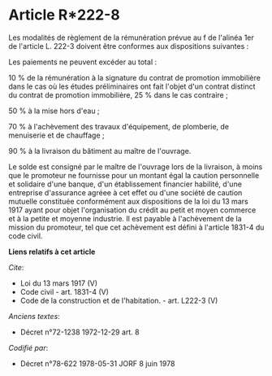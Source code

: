 # Article R*222-8

Les modalités de règlement de la rémunération prévue au f de l'alinéa 1er de l'article L. 222-3 doivent être conformes aux
dispositions suivantes : 

Les paiements ne peuvent excéder au total : 

10 % de la rémunération à la signature du contrat de promotion immobilière dans le cas où les études préliminaires ont fait
l'objet d'un contrat distinct du contrat de promotion immobilière, 25 % dans le cas contraire ; 

50 % à la mise hors d'eau ; 

70 % à l'achèvement des travaux d'équipement, de plomberie, de menuiserie et de chauffage ; 

90 % à la livraison du bâtiment au maître de l'ouvrage. 

Le solde est consigné par le maître de l'ouvrage lors de la livraison, à moins que le promoteur ne fournisse pour un montant
égal la caution personnelle et solidaire d'une banque, d'un établissement financier habilité, d'une entreprise d'assurance
agréee à cet effet ou d'une société de caution mutuelle constituée conformément aux dispositions de la loi du 13 mars 1917
ayant pour objet l'organisation du crédit au petit et moyen commerce et à la petite et moyenne industrie. Il est payable à
l'achèvement de la mission du promoteur, tel que cet achèvement est défini à l'article 1831-4 du code civil.

**Liens relatifs à cet article**

_Cite_:

  - Loi du 13 mars 1917 (V)
  - Code civil - art. 1831-4 (V)
  - Code de la construction et de l'habitation. - art. L222-3 (V)

_Anciens textes_:

  - Décret n°72-1238 1972-12-29 art. 8

_Codifié par_:

  - Décret n°78-622 1978-05-31 JORF 8 juin 1978
